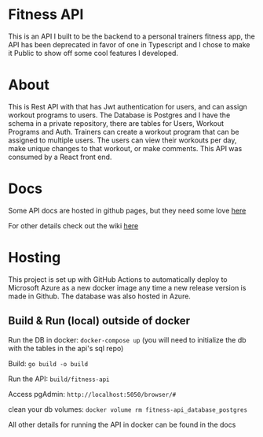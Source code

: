 # Fitness API
This is an API I built to be the backend to a personal trainers fitness app, the API has been deprecated in favor of one in Typescript and I chose to make it Public to show off some cool features I developed. 

# About
This is Rest API with that has Jwt authentication for users, and can assign workout programs to users. The Database is Postgres and I have the schema in a private repository, there are tables for Users, Workout Programs and Auth. Trainers can create a workout program that can be assigned to multiple users. The users can view their workouts per day, make unique changes to that workout, or make comments. This API was consumed by a React front end.

# Docs
Some API docs are hosted in github pages, but they need some love [here](https://coutlaw.github.io/fitness-api-docs/)

For other details check out the wiki [here](https://github.com/Coutlaw/fitness-api/wiki)

# Hosting
This project is set up with GitHub Actions to automatically deploy to Microsoft Azure as a new docker image any time a new release version is made in Github.
The database was also hosted in Azure.

## Build & Run (local) outside of docker

Run the DB in docker: `docker-compose up` (you will need to initialize the db with the tables in the api's sql repo)

Build: `go build -o build`

Run the API: `build/fitness-api`

Access pgAdmin: `http://localhost:5050/browser/#`

clean your db volumes: `docker volume rm fitness-api_database_postgres`

All other details for running the API in docker can be found in the docs
